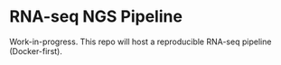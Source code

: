 # RNA-seq NGS Pipeline

Work-in-progress. This repo will host a reproducible RNA-seq pipeline (Docker-first).
